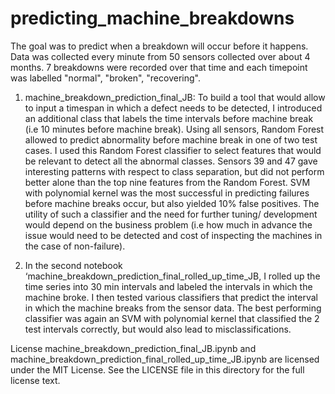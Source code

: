 # predicting_machine_breakdowns

The goal was to predict when a breakdown will occur before it happens. Data was collected every minute from 50 sensors collected over about 4 months. 7 breakdowns were recorded over that time and each timepoint was labelled "normal", "broken", "recovering".

1) machine_breakdown_prediction_final_JB: To build a tool that would allow to input a timespan in which a defect needs to be detected, I introduced an additional class that labels the time intervals before machine break (i.e 10 minutes before machine break). Using all sensors, Random Forest  allowed to predict abnormality before machine break in one of two test cases. I used this Random Forest classifier to select features that would be relevant to detect all the abnormal classes. Sensors 39 and 47 gave interesting patterns with respect to class separation, but did not perform better alone than the top nine features from the Random Forest. SVM with polynomial kernel was the most successful in predicting failures before machine breaks occur, but also yielded 10% false positives. The utility of such a classifier and the need for further tuning/ development would depend on the business problem (i.e how much in advance the issue would need to be detected and cost of inspecting the machines in the case of non-failure).

2) In the second notebook ‘machine_breakdown_prediction_final_rolled_up_time_JB, I rolled up the time series into 30 min intervals and labeled the intervals in which the machine broke. I then tested various classifiers that predict the interval in which the machine breaks from the sensor data. The best performing classifier was again an SVM with polynomial kernel that classified the 2 test intervals correctly, but would also lead to misclassifications. 


License
machine_breakdown_prediction_final_JB.ipynb and machine_breakdown_prediction_final_rolled_up_time_JB.ipynb are licensed under the MIT License. See the LICENSE file in this directory for the full license text.
